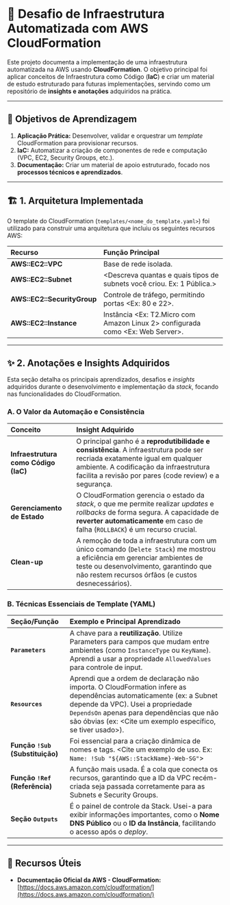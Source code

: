 # 🚀 Desafio de Infraestrutura Automatizada com AWS CloudFormation

Este projeto documenta a implementação de uma infraestrutura automatizada na AWS usando **CloudFormation**. O objetivo principal foi aplicar conceitos de Infraestrutura como Código (**IaC**) e criar um material de estudo estruturado para futuras implementações, servindo como um repositório de **insights e anotações** adquiridos na prática.

---

## 🎯 Objetivos de Aprendizagem

1.  **Aplicação Prática:** Desenvolver, validar e orquestrar um *template* CloudFormation para provisionar recursos.
2.  **IaC:** Automatizar a criação de componentes de rede e computação (VPC, EC2, Security Groups, etc.).
3.  **Documentação:** Criar um material de apoio estruturado, focado nos **processos técnicos e aprendizados**.

---

## 🏗️ 1. Arquitetura Implementada

O template do CloudFormation (`templates/<nome_do_template.yaml>`) foi utilizado para construir uma arquitetura que incluiu os seguintes recursos AWS:

| Recurso | Função Principal |
| :--- | :--- |
| **AWS::EC2::VPC** | Base de rede isolada. |
| **AWS::EC2::Subnet** | <Descreva quantas e quais tipos de subnets você criou. Ex: 1 Pública.> |
| **AWS::EC2::SecurityGroup** | Controle de tráfego, permitindo portas <Ex: 80 e 22>. |
| **AWS::EC2::Instance** | Instância <Ex: T2.Micro com Amazon Linux 2> configurada como <Ex: Web Server>. |

---

## ✨ 2. Anotações e Insights Adquiridos

Esta seção detalha os principais aprendizados, desafios e *insights* adquiridos durante o desenvolvimento e implementação da *stack*, focando nas funcionalidades do CloudFormation.

### A. O Valor da Automação e Consistência

| Conceito | Insight Adquirido |
| :--- | :--- |
| **Infraestrutura como Código (IaC)** | O principal ganho é a **reprodutibilidade e consistência**. A infraestrutura pode ser recriada exatamente igual em qualquer ambiente. A codificação da infraestrutura facilita a revisão por pares (code review) e a segurança. |
| **Gerenciamento de Estado** | O CloudFormation gerencia o estado da *stack*, o que me permite realizar *updates* e *rollbacks* de forma segura. A capacidade de **reverter automaticamente** em caso de falha (`ROLLBACK`) é um recurso crucial. |
| **Clean-up** | A remoção de toda a infraestrutura com um único comando (`Delete Stack`) me mostrou a eficiência em gerenciar ambientes de teste ou desenvolvimento, garantindo que não restem recursos órfãos (e custos desnecessários). |

### B. Técnicas Essenciais de Template (YAML)

| Seção/Função | Exemplo e Principal Aprendizado |
| :--- | :--- |
| **`Parameters`** | A chave para a **reutilização**. Utilize Parameters para campos que mudam entre ambientes (como `InstanceType` ou `KeyName`). Aprendi a usar a propriedade `AllowedValues` para controle de input. |
| **`Resources`** | Aprendi que a ordem de declaração não importa. O CloudFormation infere as dependências automaticamente (ex: a Subnet depende da VPC). Usei a propriedade `DependsOn` apenas para dependências que não são óbvias (ex: <Cite um exemplo específico, se tiver usado>). |
| **Função `!Sub` (Substituição)** | Foi essencial para a criação dinâmica de nomes e tags. <Cite um exemplo de uso. Ex: `Name: !Sub "${AWS::StackName}-Web-SG"`> |
| **Função `!Ref` (Referência)** | A função mais usada. É a cola que conecta os recursos, garantindo que a ID da VPC recém-criada seja passada corretamente para as Subnets e Security Groups. |
| **Seção `Outputs`** | É o painel de controle da Stack. Usei-a para exibir informações importantes, como o **Nome DNS Público** ou o **ID da Instância**, facilitando o acesso após o *deploy*. |

---

## 🔗 Recursos Úteis

* **Documentação Oficial da AWS - CloudFormation:** [https://docs.aws.amazon.com/cloudformation/](https://docs.aws.amazon.com/cloudformation/)
